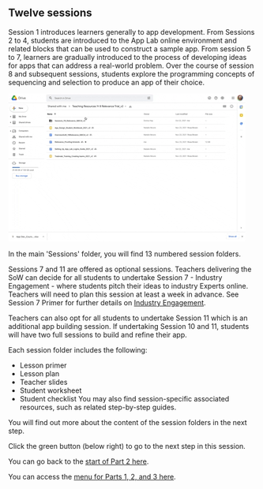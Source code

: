 ## Twelve sessions
Session 1 introduces learners generally to app development. From Sessions 2 to 4, students are introduced to the App Lab online environment and related blocks that can be used to construct a sample app. From session 5 to 7, learners are gradually introduced to the process of developing ideas for apps that can address a real-world problem. Over the course of session 8 and  subsequent sessions, students explore the programming concepts of sequencing and selection to produce an app of their choice.

![Lesson Folders on screen and rest cursor on each folder](images/relevance-LessonFolderAccess.gif)

In the main 'Sessions' folder, you will find 13 numbered session folders.

Sessions 7 and 11 are offered as optional sessions. Teachers delivering the SoW can decide for all students to undertake Session 7 - Industry Engagement - where students pitch their ideas to industry Experts online. Teachers will need to plan this session at least a week in advance. See Session 7 Primer for further details on [Industry Engagement](https://docs.google.com/document/d/1LJ-cINBklLBknOfxHQq9WS0EAxRfOw6U_AqS0XC96Qo/edit?usp=sharing). 

Teachers can also opt for all students to undertake Session 11 which is an additional app building session. If undertaking Session 10 and 11, students will have two full sessions to build and refine their app.

Each session folder includes the following:
+ Lesson primer
+ Lesson plan
+ Teacher slides
+ Student worksheet
+ Student checklist 
You may also find session-specific associated resources, such as related step-by-step guides.

You will find out more about the content of the session folders in the next step.

Click the green button (below right) to go to the next step in this session.

You can go back to the [start of Part 2 here](https://projects.raspberrypi.org/en/projects/Year8-RelevanceTraining-Part2-GBICi4).

You can access the [menu for Parts 1, 2, and 3 here](https://projects.raspberrypi.org/en/pathways/year8-relevancetraining-gbici4).

